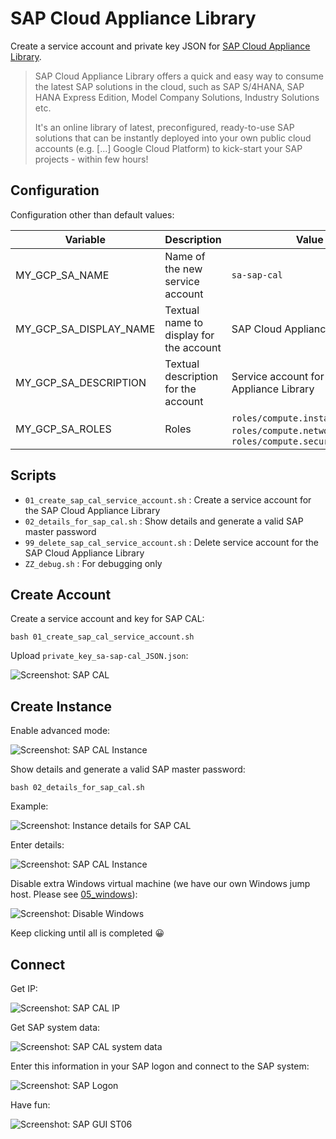 # SAP Cloud Appliance Library

Create a service account and private key JSON for [SAP Cloud Appliance Library](https://cal.sap.com/).

> SAP Cloud Appliance Library offers a quick and easy way to consume the latest SAP solutions in the cloud, such as SAP S/4HANA, SAP HANA Express Edition, Model Company Solutions, Industry Solutions etc.
> 
> It's an online library of latest, preconfigured, ready-to-use SAP solutions that can be instantly deployed into your own public cloud accounts (e.g. [...] Google Cloud Platform) to kick-start your SAP projects - within few hours!

## Configuration

Configuration other than default values:

| Variable | Description | Value |
|----------|-------------|-------|
| MY_GCP_SA_NAME | Name of the new service account | `sa-sap-cal` |
| MY_GCP_SA_DISPLAY_NAME | Textual name to display for the account | SAP Cloud Appliance Library |
| MY_GCP_SA_DESCRIPTION | Textual description for the account | Service account for SAP Cloud Appliance Library |
| MY_GCP_SA_ROLES | Roles | `roles/compute.instanceAdmin.v1`, `roles/compute.networkAdmin`, `roles/compute.securityAdmin` |


## Scripts

* `01_create_sap_cal_service_account.sh` : Create a service account for the SAP Cloud Appliance Library
* `02_details_for_sap_cal.sh`            : Show details and generate a valid SAP master password
* `99_delete_sap_cal_service_account.sh` : Delete service account for the SAP Cloud Appliance Library
* `ZZ_debug.sh`                          : For debugging only

## Create Account

Create a service account and key for SAP CAL:

```shell
bash 01_create_sap_cal_service_account.sh
```

Upload `private_key_sa-sap-cal_JSON.json`:

![Screenshot: SAP CAL](../images/sap_cal_json.jpg)

## Create Instance

Enable advanced mode:

![Screenshot: SAP CAL Instance](../images/cal-1-advanced.png)

Show details and generate a valid SAP master password:

```shell
bash 02_details_for_sap_cal.sh
```

Example:

![Screenshot: Instance details for SAP CAL](../images/cal-2-details.png)

Enter details:

![Screenshot: SAP CAL Instance](../images/cal-3-enter-details.png)

Disable extra Windows virtual machine (we have our own Windows jump host. Please see [05_windows](../05_windows/)):

![Screenshot: Disable Windows](../images/cal-4-disable-windows.png)

Keep clicking until all is completed 😀

## Connect

Get IP:

![Screenshot: SAP CAL IP](../images/cal-5-vm-ip.png)

Get SAP system data:

![Screenshot: SAP CAL system data](../images/cal-6-passwords.png)

Enter this information in your SAP logon and connect to the SAP system:

![Screenshot: SAP Logon](../images/cal-7-sapgui-s4h.png)

Have fun:

![Screenshot: SAP GUI ST06](../images/cal-8-s4h-st06.png)